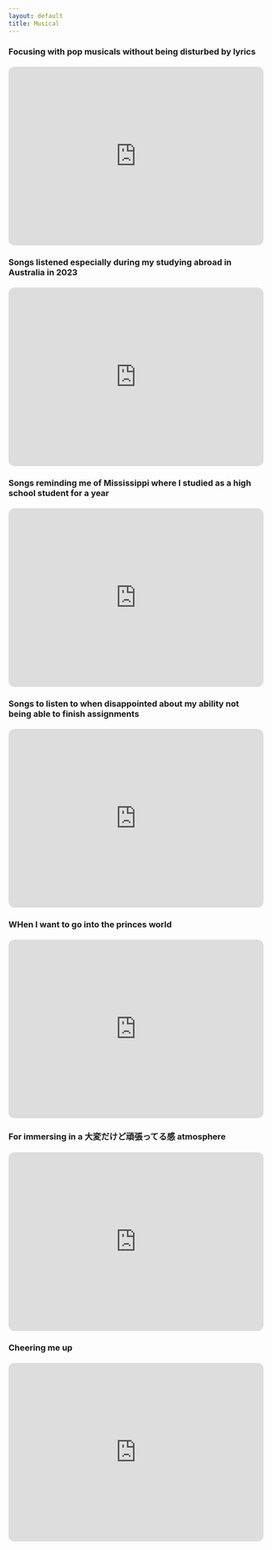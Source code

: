 ```yaml
---
layout: default
title: Musical
---
```


### Focusing with pop musicals without being disturbed by lyrics
<div style="margin: 20px 0;">
<iframe style="border-radius:12px" src="https://open.spotify.com/embed/playlist/1A7dJbeZAN463kkA7uZT8H?utm_source=generator" width="100%" height="352" frameBorder="0" allowfullscreen="" allow="autoplay; clipboard-write; encrypted-media; fullscreen; picture-in-picture" loading="lazy"></iframe>
</div>

### Songs listened especially during my studying abroad in Australia in 2023
<div style="margin: 20px 0;">
<iframe style="border-radius:12px" src="https://open.spotify.com/embed/playlist/6ZjlrEs6kEguexbpCtBjML?utm_source=generator" width="100%" height="352" frameBorder="0" allowfullscreen="" allow="autoplay; clipboard-write; encrypted-media; fullscreen; picture-in-picture" loading="lazy"></iframe>
</div>

### Songs reminding me of Mississippi where I studied as a high school student for a year
<div style="margin: 20px 0;">
<iframe style="border-radius:12px" src="https://open.spotify.com/embed/playlist/37i9dQZF1DZ06evO2TXsYJ?utm_source=generator" width="100%" height="352" frameBorder="0" allowfullscreen="" allow="autoplay; clipboard-write; encrypted-media; fullscreen; picture-in-picture" loading="lazy"></iframe>
</div>

### Songs to listen to when disappointed about my ability not being able to finish assignments
<div style="margin: 20px 0;">
<iframe style="border-radius:12px" src="https://open.spotify.com/embed/artist/6zFYqv1mOsgBRQbae3JJ9e?utm_source=generator" width="100%" height="352" frameBorder="0" allowfullscreen="" allow="autoplay; clipboard-write; encrypted-media; fullscreen; picture-in-picture" loading="lazy"></iframe>
</div>

### WHen I want to go into the princes world
<div style="margin: 20px 0;">
<iframe style="border-radius:12px" src="https://open.spotify.com/embed/playlist/26P9sCegBh6PQvojku4StQ?utm_source=generator" width="100%" height="352" frameBorder="0" allowfullscreen="" allow="autoplay; clipboard-write; encrypted-media; fullscreen; picture-in-picture" loading="lazy"></iframe>
</div>

### For immersing in a 大変だけど頑張ってる感 atmosphere
<div style="margin: 20px 0;">
<iframe style="border-radius:12px" src="https://open.spotify.com/embed/album/7JR7tGOAvqFSpVmDlCzHIJ?utm_source=generator" width="100%" height="352" frameBorder="0" allowfullscreen="" allow="autoplay; clipboard-write; encrypted-media; fullscreen; picture-in-picture" loading="lazy"></iframe>
</div>

### Cheering me up
<div style="margin: 20px 0;">
<iframe style="border-radius:12px" src="https://open.spotify.com/embed/artist/02hwDSWEF0JdOgdIBw1gRT?utm_source=generator" width="100%" height="352" frameBorder="0" allowfullscreen="" allow="autoplay; clipboard-write; encrypted-media; fullscreen; picture-in-picture" loading="lazy"></iframe>
</div>








